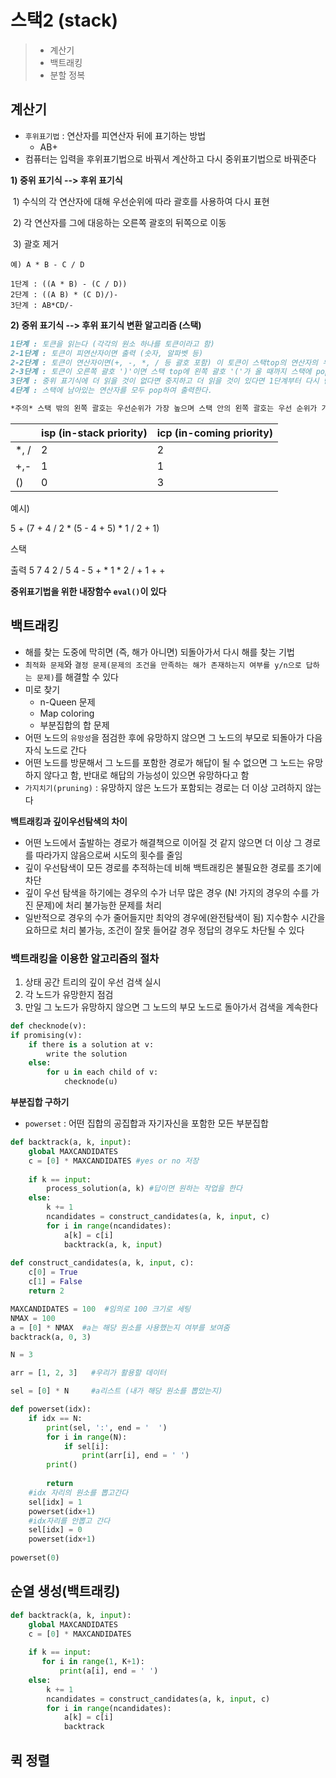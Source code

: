# 스택2 (stack)

> - 계산기
> - 백트래킹
> - 분할 정복



## 계산기

- `후위표기법` : 연산자를 피연산자 뒤에 표기하는 방법 
  - AB+
- 컴퓨터는 입력을 후위표기법으로 바꿔서 계산하고 다시 중위표기법으로 바꿔준다

**1) 중위 표기식 --> 후위 표기식**

​	1) 수식의 각 연산자에 대해 우선순위에 따라 괄호를 사용하여 다시 표현 

​    2) 각 연산자를 그에 대응하는 오른쪽 괄호의 뒤쪽으로 이동

​    3) 괄호 제거

```MARKDO
예) A * B - C / D

1단계 : ((A * B) - (C / D))
2단계 : ((A B) * (C D)/)-
3단계 : AB*CD/-
```



**2) 중위 표기식 --> 후위 표기식 변환 알고리즘 (스택)**

```MARKDOWN
1단계 : 토큰을 읽는다 (각각의 원소 하나를 토큰이라고 함)
2-1단계 : 토큰이 피연산자이면 출력 (숫자, 알파벳 등)
2-2단계 : 토큰이 연산자이면(+, -, *, / 등 괄호 포함) 이 토큰이 스택top의 연산자의 우선순위가 토큰의 우선순위보다 높으면 스택에 push / 그렇지 않으면 top의 연산자의 우선순위가 토큰의 우선순위보다 작을 때까지 스택에서 pop한 후 토큰의 연산자를 push
2-3단계 : 토큰이 오른쪽 괄호 ')'이면 스택 top에 왼쪽 괄호 '('가 올 때까지 스택에 pop연산을 수행하고 pop한 연산자를 출력한다. 왼쪽 괄호를 만나면 pop만 하고 출력하지는 않는다.
3단계 : 중위 표기식에 더 읽을 것이 없다면 중지하고 더 읽을 것이 있다면 1단계부터 다시 반복한다 
4단계 : 스택에 남아있는 연산자를 모두 pop하여 출력한다.

*주의* 스택 밖의 왼쪽 괄호는 우선순위가 가장 높으며 스택 안의 왼쪽 괄호는 우선 순위가 가장 낮다 
```

|      | isp (in-stack priority) | icp (in-coming priority) |
| ---- | ----------------------- | ------------------------ |
| *, / | 2                       | 2                        |
| +,-  | 1                       | 1                        |
| ()   | 0                       | 3                        |

예시) 

5 + (7 + 4  / 2 * (5 - 4 + 5) * 1 / 2 + 1)

스택  

출력  5 7 4 2 / 5 4 - 5 + * 1 * 2 / + 1 + +

**중위표기법을 위한 내장함수 `eval()`이 있다**



## 백트래킹

- 해를 찾는 도중에 막히면 (즉, 해가 아니면) 되돌아가서 다시 해를 찾는 기법
- `최적화 문제`와 `결정 문제(문제의 조건을 만족하는 해가 존재하는지 여부를 y/n으로 답하는 문제)`를 해결할 수 있다
- 미로 찾기
  - n-Queen 문제
  - Map coloring
  - 부분집합의 합 문제
- 어떤 노드의 `유망성`을 점검한 후에 유망하지 않으면 그 노드의 부모로 되돌아가 다음 자식 노드로 간다 
- 어떤 노드를 방문해서 그 노드를 포함한 경로가 해답이 될 수 없으면 그 노드는 유망하지 않다고 함, 반대로 해답의 가능성이 있으면 유망하다고 함
- `가지치기(pruning)` : 유망하지 않은 노드가 포함되는 경로는 더 이상 고려하지 않는다



**백트래킹과 깊이우선탐색의 차이**

- 어떤 노드에서 출발하는 경로가 해결책으로 이어질 것 같지 않으면 더 이상 그 경로를 따라가지 않음으로써 시도의 횟수를 줄임
- 깊이 우선탐색이 모든 경로를 추적하는데 비해 백트래킹은 불필요한 경로를 조기에 차단 
- 깊이 우선 탐색을 하기에는 경우의 수가 너무 많은 경우 (N! 가지의 경우의 수를 가진 문제)에 처리 불가능한 문제를 처리
- 일반적으로 경우의 수가 줄어들지만 최악의 경우에(완전탐색이 됨) 지수함수 시간을 요하므로 처리 불가능, 조건이 잘못 들어갈 경우 정답의 경우도 차단될 수 있다



### 백트래킹을 이용한 알고리즘의 절차

1. 상태 공간 트리의 깊이 우선 검색 실시
2. 각 노드가 유망한지 점검
3. 만일 그 노드가 유망하지 않으면 그 노드의 부모 노드로 돌아가서 검색을 계속한다 

```python
def checknode(v):
if promising(v):
    if there is a solution at v:
        write the solution
    else:
        for u in each child of v:
            checknode(u)
```



**부분집합 구하기**

- `powerset` : 어떤 집합의 공집합과 자기자신을 포함한 모든 부분집합

```python
def backtrack(a, k, input):
    global MAXCANDIDATES
    c = [0] * MAXCANDIDATES #yes or no 저장
    
    if k == input:
        process_solution(a, k) #답이면 원하는 작업을 한다
    else:
        k += 1
        ncandidates = construct_candidates(a, k, input, c)
        for i in range(ncandidates):
            a[k] = c[i]
            backtrack(a, k, input)
            
def construct_candidates(a, k, input, c):
    c[0] = True
    c[1] = False
    return 2

MAXCANDIDATES = 100  #임의로 100 크기로 세팅 
NMAX = 100 
a = [0] * NMAX  #a는 해당 원소를 사용했는지 여부를 보여줌  
backtrack(a, 0, 3)
```

```python
N = 3

arr = [1, 2, 3]   #우리가 활용할 데이터

sel = [0] * N     #a리스트 (내가 해당 원소를 뽑았는지)

def powerset(idx):
    if idx == N:
        print(sel, ':', end = '  ')
        for i in range(N):	
            if sel[i]:
                print(arr[i], end = ' ')
        print()
        
        return
    #idx 자리의 원소를 뽑고간다
    sel[idx] = 1
    powerset(idx+1)
    #idx자리를 안뽑고 간다
    sel[idx] = 0
    powerset(idx+1)
    
powerset(0)
```



## 순열 생성(백트래킹)

```python
def backtrack(a, k, input):
    global MAXCANDIDATES
    c = [0] * MAXCANDIDATES
    
    if k == input:
       for i in range(1, K+1):
           print(a[i], end = ' ')
    else:
        k += 1
        ncandidates = construct_candidates(a, k, input, c)
        for i in range(ncandidates):
            a[k] = c[i]
            backtrack
```



## 퀵 정렬

